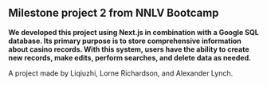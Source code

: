 ## Milestone project 2 from NNLV Bootcamp

**We developed this project using Next.js in combination with a Google SQL database. Its primary purpose is to store comprehensive information about casino records. With this system, users have the ability to create new records, make edits, perform searches, and delete data as needed.**

A project made by Liqiuzhi, Lorne Richardson, and Alexander Lynch.
